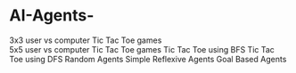 # AI-Agents-

3x3 user vs computer Tic Tac Toe games <br>
5x5 user vs computer Tic Tac Toe games
Tic Tac Toe using BFS
Tic Tac Toe using DFS
Random Agents
Simple Reflexive Agents
Goal Based Agents
